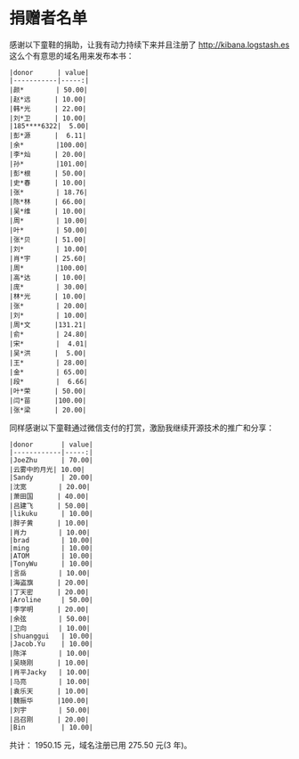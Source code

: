 捐赠者名单
===============

感谢以下童鞋的捐助，让我有动力持续下来并且注册了 <http://kibana.logstash.es> 这么个有意思的域名用来发布本书：

    |donor      | value|
    |-----------|-----:|
    |颜*        | 50.00|
    |赵*远      | 10.00|
    |韩*光      | 22.00|
    |刘*卫      | 10.00|
    |185****6322|  5.00|
    |彭*源      |  6.11|
    |余*        |100.00|
    |李*灿      | 20.00|
    |孙*        |101.00|
    |彭*根      | 50.00|
    |史*春      | 10.00|
    |张*        | 18.76|
    |陈*林      | 66.00|
    |吴*维      | 10.00|
    |周*        | 10.00|
    |叶*        | 50.00|
    |张*贝      | 51.00|
    |刘*        | 10.00|
    |肖*宇      | 25.60|
    |周*        |100.00|
    |高*达      | 10.00|
    |庞*        | 30.00|
    |林*光      | 10.00|
    |张*        | 20.00|
    |刘*        | 10.00|
    |周*文      |131.21|
    |俞*        | 24.80|
    |宋*        |  4.01|
    |吴*洪      |  5.00|
    |王*        | 28.00|
    |金*        | 65.00|
    |段*        |  6.66|
    |叶*荣      | 50.00|
    |闫*苗      |100.00|
    |张*梁      | 20.00|

同样感谢以下童鞋通过微信支付的打赏，激励我继续开源技术的推广和分享：

    |donor       | value|
    |------------|-----:|
    |JoeZhu      | 70.00|
    |云雾中的月光| 10.00|
    |Sandy       | 20.00|
    |沈宽        | 20.00|
    |萧田国      | 40.00|
    |吕建飞      | 50.00|
    |likuku      | 10.00|
    |胖子黄      | 10.00|
    |肖力        | 10.00|
    |brad        | 10.00|
    |ming        | 10.00|
    |ATOM        | 10.00|
    |TonyWu      | 10.00|
    |言岳        | 10.00|
    |海盗旗      | 20.00|
    |丁天密      | 20.00|
    |Aroline     | 50.00|
    |李学明      | 20.00|
    |余弦        | 50.00|
    |卫向        | 10.00|
    |shuanggui   | 10.00|
    |Jacob.Yu    | 10.00|
    |陈洋        | 10.00|
    |吴晓刚      | 10.00|
    |肖平Jacky   | 10.00|
    |马亮        | 10.00|
    |袁乐天      | 10.00|
    |魏振华      |100.00|
    |刘宇        | 50.00|
    |吕召刚      | 20.00|
    |Bin         | 10.00|

共计： 1950.15 元，域名注册已用 275.50 元(3 年)。

